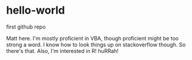 # hello-world
first github repo

Matt here. I'm mostly proficient in VBA, though proficient might be too strong a word. 
I know how to look things up on stackoverflow though. So there's that.
Also, I'm interested in R! huRRah!
